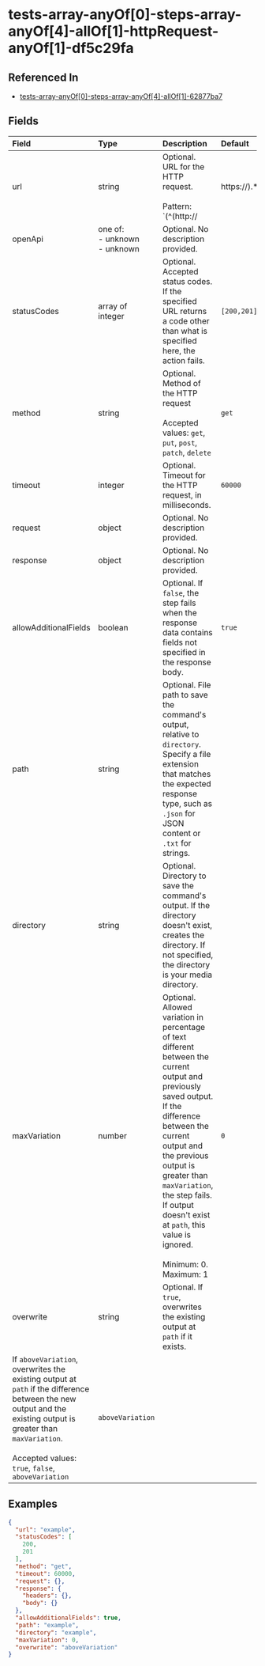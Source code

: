 
# tests-array-anyOf[0]-steps-array-anyOf[4]-allOf[1]-httpRequest-anyOf[1]-df5c29fa



## Referenced In

- [tests-array-anyOf[0]-steps-array-anyOf[4]-allOf[1]-62877ba7](/docs/references/schemas/tests-array-anyof-0--steps-array-anyof-4--allof-1--62877ba7)

## Fields

Field | Type | Description | Default
:-- | :-- | :-- | :--
url | string | Optional. URL for the HTTP request.<br/><br/>Pattern: `(^(http://|https://).*|\$[A-Za-z0-9_]+)` | 
openApi | one of:<br/>- unknown<br/>- unknown | Optional. No description provided. | 
statusCodes | array of integer | Optional. Accepted status codes. If the specified URL returns a code other than what is specified here, the action fails. | ``[200,201]``
method | string | Optional. Method of the HTTP request<br/><br/>Accepted values: `get`, `put`, `post`, `patch`, `delete` | `get`
timeout | integer | Optional. Timeout for the HTTP request, in milliseconds. | `60000`
request | object | Optional. No description provided. | 
response | object | Optional. No description provided. | 
allowAdditionalFields | boolean | Optional. If `false`, the step fails when the response data contains fields not specified in the response body. | `true`
path | string | Optional. File path to save the command's output, relative to `directory`. Specify a file extension that matches the expected response type, such as `.json` for JSON content or `.txt` for strings. | 
directory | string | Optional. Directory to save the command's output. If the directory doesn't exist, creates the directory. If not specified, the directory is your media directory. | 
maxVariation | number | Optional. Allowed variation in percentage of text different between the current output and previously saved output. If the difference between the current output and the previous output is greater than `maxVariation`, the step fails. If output doesn't exist at `path`, this value is ignored.<br/><br/>Minimum: 0. Maximum: 1 | `0`
overwrite | string | Optional. If `true`, overwrites the existing output at `path` if it exists.
If `aboveVariation`, overwrites the existing output at `path` if the difference between the new output and the existing output is greater than `maxVariation`.<br/><br/>Accepted values: `true`, `false`, `aboveVariation` | `aboveVariation`

## Examples

```json
{
  "url": "example",
  "statusCodes": [
    200,
    201
  ],
  "method": "get",
  "timeout": 60000,
  "request": {},
  "response": {
    "headers": {},
    "body": {}
  },
  "allowAdditionalFields": true,
  "path": "example",
  "directory": "example",
  "maxVariation": 0,
  "overwrite": "aboveVariation"
}
```
